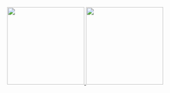 <a href="https://github.com/sabsfreitas">
  <img height="180em" src="https://github-readme-stats.vercel.app/api?username=sabsfreitas&show_icons=true&theme=dark&rank_icon=github" />
  <img height="180em" src="https://github-readme-stats.vercel.app/api/top-langs/?username=sabsfreitas&layout=compact&theme=dark" />
</a>
